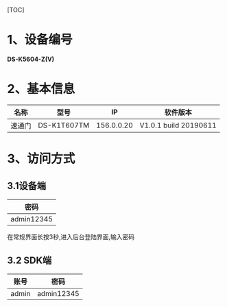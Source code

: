 [TOC]

# 1、设备编号

**DS-K5604-Z(V)**

# 2、基本信息

| 名称    | 型号        | IP |  软件版本    |
| --------- | --------  | -------- |--------| 
| 速通门  | DS-K1T607TM | 156.0.0.20 | V1.0.1 build 20190611 |

# 3、访问方式
## 3.1设备端

|   密码    |
|----------|
|admin12345|
在常规界面长按3秒,进入后台登陆界面,输入密码
## 3.2 SDK端
|   账号    |  密码    |
|----------|----------|
|admin|admin12345|
